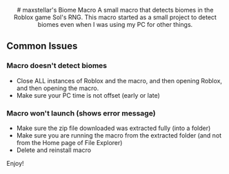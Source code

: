 <div align="center" style="text-align: center;">
<p># maxstellar's Biome Macro
A small macro that detects biomes in the Roblox game Sol's RNG.
This macro started as a small project to detect biomes even when I was using my PC for other things.</p>
</div>

## Common Issues
### Macro doesn't detect biomes
- Close ALL instances of Roblox and the macro, and then opening Roblox, and then opening the macro.
- Make sure your PC time is not offset (early or late)

### Macro won't launch (shows error message)
- Make sure the zip file downloaded was extracted fully (into a folder)
- Make sure you are running the macro from the extracted folder (and not from the Home page of File Explorer)
- Delete and reinstall macro

Enjoy!
